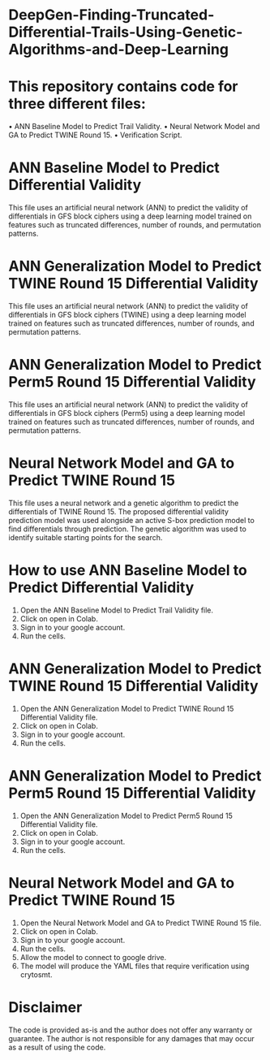 # DeepGen-Finding-Truncated-Differential-Trails-Using-Genetic-Algorithms-and-Deep-Learning
# This repository contains code for three different files:
  •	ANN Baseline Model to Predict Trail Validity.
  •	Neural Network Model and GA to Predict TWINE Round 15.
  •	Verification Script.
# ANN Baseline Model to Predict Differential Validity
  This file uses an artificial neural network (ANN) to predict the validity of differentials in GFS block ciphers using a deep learning model trained on features such as truncated differences, number of rounds, and permutation patterns.
# ANN Generalization Model to Predict TWINE Round 15 Differential Validity
  This file uses an artificial neural network (ANN) to predict the validity of differentials in GFS block ciphers (TWINE) using a deep learning model trained on features such as truncated differences, number of rounds, and permutation patterns. 
# ANN Generalization Model to Predict Perm5 Round 15 Differential Validity
  This file uses an artificial neural network (ANN) to predict the validity of differentials in GFS block ciphers (Perm5) using a deep learning model trained on features such as truncated differences, number of rounds, and permutation patterns.  
# Neural Network Model and GA to Predict TWINE Round 15
  This file uses a neural network and a genetic algorithm to predict the differentials of TWINE Round 15. The proposed differential validity prediction model was used alongside an active S-box prediction model to find differentials through prediction. The genetic algorithm was used to identify suitable starting points for the search.
# How to use ANN Baseline Model to Predict Differential Validity
  1.  Open the ANN Baseline Model to Predict Trail Validity file.
  2.  Click on open in Colab.
  3.  Sign in to your google account.
  4.	Run the cells.
# ANN Generalization Model to Predict TWINE Round 15 Differential Validity
  1.  Open the ANN Generalization Model to Predict TWINE Round 15 Differential Validity file.
  2.  Click on open in Colab.
  3.  Sign in to your google account.
  4.	Run the cells.
# ANN Generalization Model to Predict Perm5 Round 15 Differential Validity
  1.  Open the ANN Generalization Model to Predict Perm5 Round 15 Differential Validity file.
  2.  Click on open in Colab.
  3.  Sign in to your google account.
  4.	Run the cells.
# Neural Network Model and GA to Predict TWINE Round 15
  1.  Open the Neural Network Model and GA to Predict TWINE Round 15 file.
  2.  Click on open in Colab.
  3.  Sign in to your google account.
  4.	Run the cells.
  5.	Allow the model to connect to google drive.
  6.	The model will produce the YAML files that require verification using crytosmt.
# Disclaimer
  The code is provided as-is and the author does not offer any warranty or guarantee. The author is not responsible for any damages that may occur as a result of using the code.
